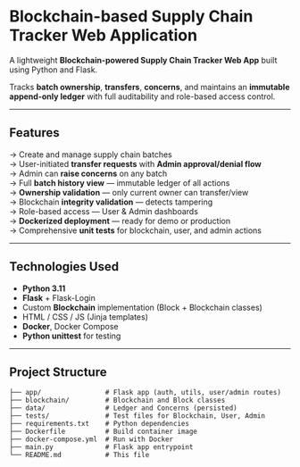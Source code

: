 # Blockchain-based Supply Chain Tracker Web Application

A lightweight **Blockchain-powered Supply Chain Tracker Web App** built using Python and Flask.

Tracks **batch ownership**, **transfers**, **concerns**, and maintains an **immutable append-only ledger** with full auditability and role-based access control.

---

## Features

-> Create and manage supply chain batches  
-> User-initiated **transfer requests** with **Admin approval/denial flow**  
-> Admin can **raise concerns** on any batch  
-> Full **batch history view** — immutable ledger of all actions  
-> **Ownership validation** — only current owner can transfer/view  
-> Blockchain **integrity validation** — detects tampering  
-> Role-based access — User & Admin dashboards  
-> **Dockerized deployment** — ready for demo or production  
-> Comprehensive **unit tests** for blockchain, user, and admin actions

---

## Technologies Used

- **Python 3.11**
- **Flask** + Flask-Login
- Custom **Blockchain** implementation (Block + Blockchain classes)
- HTML / CSS / JS (Jinja templates)
- **Docker**, Docker Compose
- **Python unittest** for testing

---

## Project Structure

```plaintext
├── app/                # Flask app (auth, utils, user/admin routes)
├── blockchain/         # Blockchain and Block classes
├── data/               # Ledger and Concerns (persisted)
├── tests/              # Test files for Blockchain, User, Admin
├── requirements.txt    # Python dependencies
├── Dockerfile          # Build container image
├── docker-compose.yml  # Run with Docker
├── main.py             # Flask app entrypoint
└── README.md           # This file
